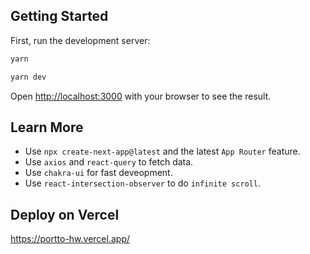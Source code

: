 ## Getting Started

First, run the development server:

```bash
yarn

yarn dev
```

Open [http://localhost:3000](http://localhost:3000) with your browser to see the result.

## Learn More

- Use `npx create-next-app@latest` and the latest `App Router` feature.
- Use `axios` and `react-query` to fetch data.
- Use `chakra-ui` for fast deveopment.
- Use `react-intersection-observer` to do `infinite scroll`.

## Deploy on Vercel

https://portto-hw.vercel.app/
